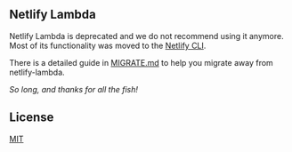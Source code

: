 ## Netlify Lambda

Netlify Lambda is deprecated and we do not recommend using it anymore. Most of its functionality was moved to the [Netlify CLI](https://github.com/netlify/cli).

There is a detailed guide in [MIGRATE.md](MIGRATE.md) to help you migrate away from netlify-lambda.

*So long, and thanks for all the fish!*

## License

[MIT](LICENSE)
